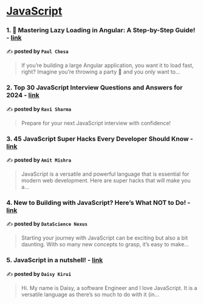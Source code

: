 
<h1><a href=https://medium.com/tag/javascript-development/recommended target="_blank" rel="noopener noreferrer">JavaScript</a></h1>
<h3>1. 🚀 Mastering Lazy Loading in Angular: A Step-by-Step Guide! - <a href="https://medium.com/@paul-chesa/mastering-lazy-loading-in-angular-a-step-by-step-guide-6a65385b4f17" target="_blank" rel="noopener noreferrer">link</a></h3>

✍️ **posted by `Paul Chesa`**

<blockquote>If you’re building a large Angular application, you want it to load fast, right? Imagine you’re throwing a party 🎉 and you only want to…</blockquote>

<h3>2. Top 30 JavaScript Interview Questions and Answers for 2024 - <a href="https://medium.com/@javascriptcentric/top-30-javascript-interview-questions-and-answers-for-2024-7f1e2d1d0638" target="_blank" rel="noopener noreferrer">link</a></h3>

✍️ **posted by `Ravi Sharma`**

<blockquote>Prepare for your next JavaScript interview with confidence!</blockquote>

<h3>3. 45 JavaScript Super Hacks Every Developer Should Know - <a href="https://medium.com/dev-genius/45-javascript-super-hacks-every-developer-should-know-92aecfb33ee8" target="_blank" rel="noopener noreferrer">link</a></h3>

✍️ **posted by `Amit Mishra`**

<blockquote>JavaScript is a versatile and powerful language that is essential for modern web development. Here are super hacks that will make you a…</blockquote>

<h3>4. New to Building with JavaScript? Here’s What NOT to Do! - <a href="https://medium.com/@datasciencenexus/new-to-building-with-javascript-heres-what-not-to-do-aa5782aca0e0" target="_blank" rel="noopener noreferrer">link</a></h3>

✍️ **posted by `DataScience Nexus`**

<blockquote>Starting your journey with JavaScript can be exciting but also a bit daunting. With so many new concepts to grasp, it’s easy to make…</blockquote>

<h3>5. JavaScript in a nutshell! - <a href="https://medium.com/@daisykirui/javascript-in-a-nutshell-669dab5b6e78" target="_blank" rel="noopener noreferrer">link</a></h3>

✍️ **posted by `Daisy Kirui`**

<blockquote>Hi. My name is Daisy, a software Engineer and I love JavaScript. It is a versatile language as there’s so much to do with it (in…</blockquote>

